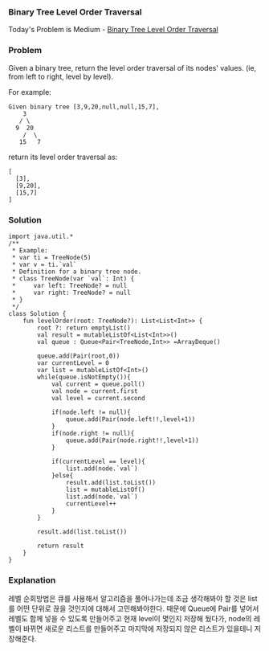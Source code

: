### Binary Tree Level Order Traversal



Today's Problem is Medium - [Binary Tree Level Order Traversal](https://leetcode.com/problems/binary-tree-level-order-traversal/)

### Problem

Given a binary tree, return the level order traversal of its nodes' values. (ie, from left to right, level by level).

For example:

```
Given binary tree [3,9,20,null,null,15,7],
    3
   / \
  9  20
    /  \
   15   7
```

return its level order traversal as:

```
[
  [3],
  [9,20],
  [15,7]
]
```

### Solution

```
import java.util.*
/**
 * Example:
 * var ti = TreeNode(5)
 * var v = ti.`val`
 * Definition for a binary tree node.
 * class TreeNode(var `val`: Int) {
 *     var left: TreeNode? = null
 *     var right: TreeNode? = null
 * }
 */
class Solution {
    fun levelOrder(root: TreeNode?): List<List<Int>> {
        root ?: return emptyList()
        val result = mutableListOf<List<Int>>()
        val queue : Queue<Pair<TreeNode,Int>> =ArrayDeque()

        queue.add(Pair(root,0))
        var currentLevel = 0
        var list = mutableListOf<Int>()
        while(queue.isNotEmpty()){
            val current = queue.poll()
            val node = current.first
            val level = current.second

            if(node.left != null){
                queue.add(Pair(node.left!!,level+1))
            }
            if(node.right != null){
                queue.add(Pair(node.right!!,level+1))
            }

            if(currentLevel == level){
                list.add(node.`val`)
            }else{
                result.add(list.toList())
                list = mutableListOf()
                list.add(node.`val`)
                currentLevel++
            }
        }

        result.add(list.toList())

        return result
    }
}
```

### Explanation

레벨 순회방법은 큐를 사용해서 알고리즘을 풀어나가는데 조금 생각해봐야 할 것은 list를 어떤 단위로 끊을 것인지에 대해서 고민해봐야한다. 때문에 Queue에 Pair를 넣어서 레벨도 함께 넣을 수 있도록 만들어주고 현재 level이 몇인지 저장해 뒀다가, node의 레벨이 바뀌면 새로운 리스트를 만들어주고 마지막에 저장되지 않은 리스트가 있을테니 저장해준다.